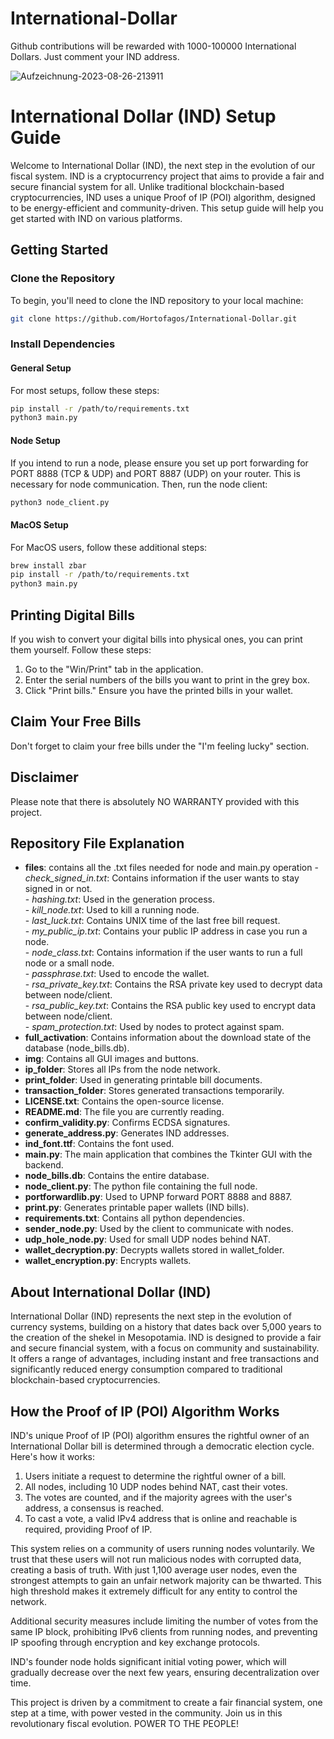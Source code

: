 # International-Dollar

Github contributions will be rewarded with 1000-100000 International Dollars.
Just comment your IND address.

![Aufzeichnung-2023-08-26-213911](https://github.com/Hortofagos/International-Dollar/assets/120664745/7aaf7b25-1f2a-42f6-8ca0-838bfd39a762)

# International Dollar (IND) Setup Guide

Welcome to International Dollar (IND), the next step in the evolution of our fiscal system. IND is a cryptocurrency project that aims to provide a fair and secure financial system for all. Unlike traditional blockchain-based cryptocurrencies, IND uses a unique Proof of IP (POI) algorithm, designed to be energy-efficient and community-driven. This setup guide will help you get started with IND on various platforms.

## Getting Started

### Clone the Repository
To begin, you'll need to clone the IND repository to your local machine:

```bash
git clone https://github.com/Hortofagos/International-Dollar.git
```

### Install Dependencies

#### General Setup
For most setups, follow these steps:

```bash
pip install -r /path/to/requirements.txt
python3 main.py
```

#### Node Setup
If you intend to run a node, please ensure you set up port forwarding for PORT 8888 (TCP & UDP) and PORT 8887 (UDP) on your router. This is necessary for node communication. Then, run the node client:

```bash
python3 node_client.py
```

#### MacOS Setup
For MacOS users, follow these additional steps:

```bash
brew install zbar
pip install -r /path/to/requirements.txt
python3 main.py
```

## Printing Digital Bills

If you wish to convert your digital bills into physical ones, you can print them yourself. Follow these steps:

1. Go to the "Win/Print" tab in the application.
2. Enter the serial numbers of the bills you want to print in the grey box.
3. Click "Print bills." Ensure you have the printed bills in your wallet.

## Claim Your Free Bills

Don't forget to claim your free bills under the "I'm feeling lucky" section.

## Disclaimer

Please note that there is absolutely NO WARRANTY provided with this project.

## Repository File Explanation

- **files**: contains all the .txt files needed for node and main.py operation
      - *check_signed_in.txt*: Contains information if the user wants to stay signed in or not.  
      - *hashing.txt*: Used in the generation process.  
      - *kill_node.txt*: Used to kill a running node.  
      - *last_luck.txt*: Contains UNIX time of the last free bill request.  
      - *my_public_ip.txt*: Contains your public IP address in case you run a node.  
      - *node_class.txt*: Contains information if the user wants to run a full node or a small node.  
      - *passphrase.txt*: Used to encode the wallet.  
      - *rsa_private_key.txt*: Contains the RSA private key used to decrypt data between node/client.  
      - *rsa_public_key.txt*: Contains the RSA public key used to encrypt data between node/client.  
      - *spam_protection.txt*: Used by nodes to protect against spam.  
- **full_activation**: Contains information about the download state of the database (node_bills.db).
- **img**: Contains all GUI images and buttons.
- **ip_folder**: Stores all IPs from the node network.
- **print_folder**: Used in generating printable bill documents.
- **transaction_folder**: Stores generated transactions temporarily.
- **LICENSE.txt**: Contains the open-source license.
- **README.md**: The file you are currently reading.
- **confirm_validity.py**: Confirms ECDSA signatures.
- **generate_address.py**: Generates IND addresses.
- **ind_font.ttf**: Contains the font used.
- **main.py**: The main application that combines the Tkinter GUI with the backend.
- **node_bills.db**: Contains the entire database.
- **node_client.py**: The python file containing the full node.
- **portforwardlib.py**: Used to UPNP forward PORT 8888 and 8887.
- **print.py**: Generates printable paper wallets (IND bills).
- **requirements.txt**: Contains all python dependencies.
- **sender_node.py**: Used by the client to communicate with nodes.
- **udp_hole_node.py**: Used for small UDP nodes behind NAT.
- **wallet_decryption.py**: Decrypts wallets stored in wallet_folder.
- **wallet_encryption.py**: Encrypts wallets.

## About International Dollar (IND)

International Dollar (IND) represents the next step in the evolution of currency systems, building on a history that dates back over 5,000 years to the creation of the shekel in Mesopotamia. IND is designed to provide a fair and secure financial system, with a focus on community and sustainability. It offers a range of advantages, including instant and free transactions and significantly reduced energy consumption compared to traditional blockchain-based cryptocurrencies.

## How the Proof of IP (POI) Algorithm Works

IND's unique Proof of IP (POI) algorithm ensures the rightful owner of an International Dollar bill is determined through a democratic election cycle. Here's how it works:

1. Users initiate a request to determine the rightful owner of a bill.
2. All nodes, including 10 UDP nodes behind NAT, cast their votes.
3. The votes are counted, and if the majority agrees with the user's address, a consensus is reached.
4. To cast a vote, a valid IPv4 address that is online and reachable is required, providing Proof of IP.

This system relies on a community of users running nodes voluntarily. We trust that these users will not run malicious nodes with corrupted data, creating a basis of truth. With just 1,100 average user nodes, even the strongest attempts to gain an unfair network majority can be thwarted. This high threshold makes it extremely difficult for any entity to control the network.

Additional security measures include limiting the number of votes from the same IP block, prohibiting IPv6 clients from running nodes, and preventing IP spoofing through encryption and key exchange protocols.

IND's founder node holds significant initial voting power, which will gradually decrease over the next few years, ensuring decentralization over time.

This project is driven by a commitment to create a fair financial system, one step at a time, with power vested in the community. Join us in this revolutionary fiscal evolution. POWER TO THE PEOPLE!

